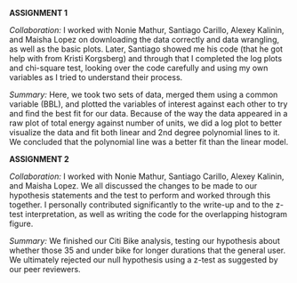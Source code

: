 **ASSIGNMENT 1**

*Collaboration:* I worked with Nonie Mathur, Santiago Carillo, Alexey Kalinin, and Maisha Lopez on downloading the data correctly and data wrangling, as well as the basic plots. Later, Santiago showed me his code (that he got help with from Kristi Korgsberg) and through that I completed the log plots and chi-square test, looking over the code carefully and using my own variables as I tried to understand their process.

*Summary:* Here, we took two sets of data, merged them using a common variable (BBL), and plotted the variables of interest against each other to try and find the best fit for our data. Because of the way the data appeared in a raw plot of total energy against number of units, we did a log plot to better visualize the data and fit both linear and 2nd degree polynomial lines to it. We concluded that the polynomial line was a better fit than the linear model. 


**ASSIGNMENT 2**

*Collaboration:* I worked with Nonie Mathur, Santiago Carillo, Alexey Kalinin, and Maisha Lopez. We all discussed the changes to be made to our hypothesis statements and the test to perform and worked through this together. I personally contributed significantly to the write-up and to the z-test interpretation, as well as writing the code for the overlapping histogram figure.

*Summary:* We finished our Citi Bike analysis, testing our hypothesis about whether those 35 and under bike for longer durations that the general user. We ultimately rejected our null hypothesis using a z-test as suggested by our peer reviewers. 
